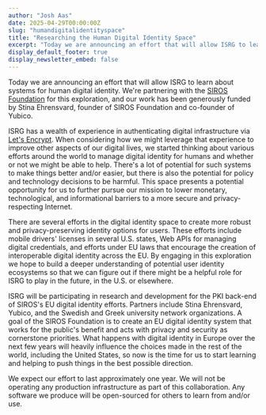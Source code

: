 ```yaml
---
author: "Josh Aas"
date: 2025-04-29T00:00:00Z
slug: "humandigitalidentityspace"
title: "Researching the Human Digital Identity Space"
excerpt: "Today we are announcing an effort that will allow ISRG to learn about systems for human digital identity."
display_default_footer: true
display_newsletter_embed: false
---
```


Today we are announcing an effort that will allow ISRG to learn about systems for human digital identity. We're partnering with the [SIROS Foundation](https://www.siros.org/) for this exploration, and our work has been generously funded by Stina Ehrensvard, founder of SIROS Foundation and co-founder of Yubico.

ISRG has a wealth of experience in authenticating digital infrastructure via [Let's Encrypt](https://letsencrypt.org). When considering how we might leverage that experience to improve other aspects of our digital lives, we started thinking about various efforts around the world to manage digital identity for humans and whether or not we might be able to help. There's a lot of potential for such systems to make things better and/or easier, but there is also the potential for policy and technology decisions to be harmful. This space presents a potential opportunity for us to further pursue our mission to lower monetary, technological, and informational barriers to a more secure and privacy-respecting Internet.

There are several efforts in the digital identity space to create more robust and privacy-preserving identity options for users. These efforts include mobile drivers' licenses in several U.S. states, Web APIs for managing digital credentials, and efforts under EU laws that encourage the creation of interoperable digital identity across the EU. By engaging in this exploration we hope to build a deeper understanding of potential user identity ecosystems so that we can figure out if there might be a helpful role for ISRG to play in the future, in the U.S. or elsewhere.

ISRG will be participating in research and development for the PKI back-end of SIROS's EU digital identity efforts. Partners include Stina Ehrensvard, Yubico, and the Swedish and Greek university network organizations. A goal of the SIROS Foundation is to create an EU digital identity system that works for the public's benefit and acts with privacy and security as cornerstone priorities. What happens with digital identity in Europe over the next few years will heavily influence the choices made in the rest of the world, including the United States, so now is the time for us to start learning and helping to push things in the best possible direction.

We expect our effort to last approximately one year. We will not be operating any production infrastructure as part of this collaboration. Any software we produce will be open-sourced for others to learn from and/or use.